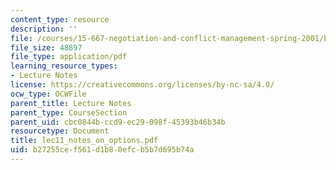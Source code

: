 ```yaml
---
content_type: resource
description: ''
file: /courses/15-667-negotiation-and-conflict-management-spring-2001/b27255cef561d1b80efcb5b7d695b74a_lec11_notes_on_options.pdf
file_size: 48897
file_type: application/pdf
learning_resource_types:
- Lecture Notes
license: https://creativecommons.org/licenses/by-nc-sa/4.0/
ocw_type: OCWFile
parent_title: Lecture Notes
parent_type: CourseSection
parent_uid: cbc0844b-ccd9-ec29-098f-45393b46b34b
resourcetype: Document
title: lec11_notes_on_options.pdf
uid: b27255ce-f561-d1b8-0efc-b5b7d695b74a
---
```

